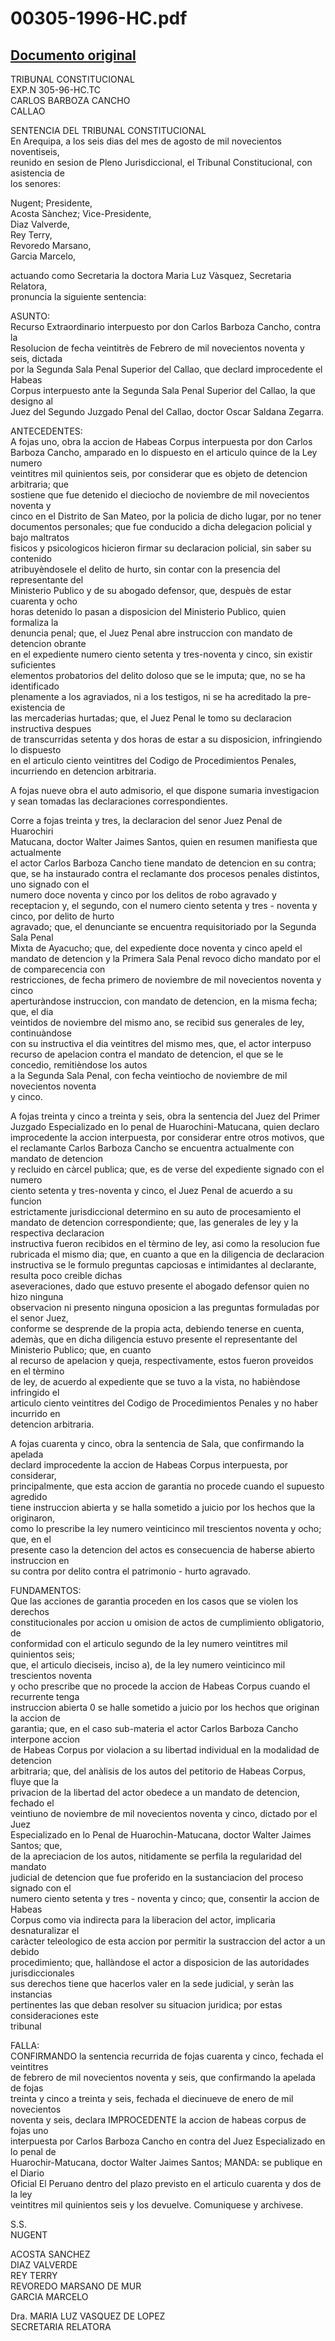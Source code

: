 
00305-1996-HC.pdf
=================
  
[Documento original](https://tc.gob.pe/jurisprudencia/1996/00305-1996-HC.pdf)  
---  
TRIBUNAL CONSTITUCIONAL  
EXP.N 305-96-HC.TC  
CARLOS BARBOZA CANCHO  
CALLAO  

SENTENCIA DEL TRIBUNAL CONSTITUCIONAL  
En Arequipa, a los seis dias del mes de agosto de mil novecientos noventiseis,  
reunido en sesion de Pleno Jurisdiccional, el Tribunal Constitucional, con asistencia de  
los senores:  

Nugent;  Presidente,  
Acosta Sànchez;  Vice-Presidente,  
Diaz Valverde,  
Rey Terry,  
Revoredo Marsano,  
Garcia Marcelo,  

actuando como Secretaria la doctora Maria Luz Vàsquez, Secretaria Relatora,  
pronuncia la siguiente sentencia:  

ASUNTO:  
Recurso Extraordinario interpuesto por don Carlos Barboza Cancho, contra la  
Resolucion de fecha veintitrès de Febrero de mil novecientos noventa y seis, dictada  
por la Segunda Sala Penal Superior del Callao, que declard improcedente el Habeas  
Corpus interpuesto ante la Segunda Sala Penal Superior del Callao, la que designo al  
Juez del Segundo Juzgado Penal del Callao, doctor Oscar Saldana Zegarra.  

ANTECEDENTES:  
A fojas uno, obra la accion de Habeas Corpus interpuesta por don Carlos  
Barboza Cancho, amparado en lo dispuesto en el articulo quince de la Ley numero  
veintitres mil quinientos seis, por considerar que es objeto de detencion arbitraria; que  
sostiene que fue detenido el dieciocho de noviembre de mil novecientos noventa y  
cinco en el Distrito de San Mateo, por la policia de dicho lugar, por no tener  
documentos personales; que fue conducido a dicha delegacion policial y bajo maltratos  
fisicos y psicologicos hicieron firmar su declaracion policial, sin saber su contenido  
atribuyèndosele el delito de hurto, sin contar con la presencia del representante del  
Ministerio Publico y de su abogado defensor, que, despuès de estar cuarenta y ocho  
horas detenido lo pasan a disposicion del Ministerio Publico, quien formaliza la  
denuncia penal; que, el Juez Penal abre instruccion con mandato de detencion obrante  
en el expediente numero ciento setenta y tres-noventa y cinco, sin existir suficientes  
elementos probatorios del delito doloso que se le imputa; que, no se ha identificado  
plenamente a los agraviados, ni a los testigos, ni se ha acreditado la pre-existencia de  
las mercaderias hurtadas; que, el Juez Penal le tomo su declaracion instructiva despues  
de transcurridas setenta y dos horas de estar a su disposicion, infringiendo lo dispuesto  
en el articulo ciento veintitres del Codigo de Procedimientos Penales, incurriendo en 
detencion arbitraria.  

A fojas nueve obra el auto admisorio, el que dispone sumaria investigacion y
sean tomadas las declaraciones correspondientes.  

Corre a fojas treinta y tres, la declaracion del senor Juez Penal de Huarochiri  
Matucana, doctor Walter Jaimes Santos, quien en resumen manifiesta que actualmente  
el actor Carlos Barboza Cancho tiene mandato de detencion en su contra; que, se ha 
instaurado contra el reclamante dos procesos penales distintos, uno signado con el  
numero doce noventa y cinco por los delitos de robo agravado y receptacion y,  el
segundo, con el numero ciento setenta y tres - noventa y cinco, por delito de hurto  
agravado; que, el denunciante se encuentra requisitoriado por la Segunda Sala Penal  
Mixta de Ayacucho; que, del expediente doce noventa y cinco apeld el mandato de 
detencion y la Primera Sala Penal revoco dicho mandato por el de comparecencia con  
restricciones, de fecha primero de noviembre de mil novecientos noventa y cinco  
aperturàndose instruccion, con mandato de detencion, en la misma fecha; que, el dia  
veintidos de noviembre del mismo ano, se recibid sus generales de ley, continuàndose  
con su instructiva el dia veintitres del mismo mes, que, el actor interpuso recurso de 
apelacion contra el mandato de detencion, el que se le concedio, remitièndose los autos  
a la Segunda Sala Penal, con fecha veintiocho de noviembre de mil novecientos noventa  
y cinco.  

A fojas treinta y cinco a treinta y seis, obra la sentencia del Juez del Primer  
Juzgado Especializado en lo penal de Huarochini-Matucana, quien declaro  
improcedente la accion interpuesta, por considerar entre otros motivos, que el 
reclamante Carlos Barboza Cancho se encuentra actualmente con mandato de detencion  
y recluido en càrcel publica; que, es de verse del expediente signado con el numero  
ciento setenta y tres-noventa y cinco, el Juez Penal de acuerdo a su funcion  
estrictamente jurisdiccional determino en su auto de procesamiento el mandato de 
detencion correspondiente; que, las generales de ley y la respectiva declaracion  
instructiva fueron recibidos en el tèrmino de ley, asi como la resolucion fue rubricada el 
mismo dia; que, en cuanto a que en la diligencia de declaracion instructiva se le 
formulo preguntas capciosas e intimidantes al declarante, resulta poco creible dichas  
aseveraciones, dado que estuvo presente el abogado defensor quien no hizo ninguna  
observacion ni presento ninguna oposicion a las preguntas formuladas por el senor Juez,  
conforme se desprende de la propia acta, debiendo tenerse en cuenta, ademàs, que en 
dicha diligencia estuvo presente el representante del Ministerio Publico; que, en cuanto  
al recurso de apelacion y queja, respectivamente, estos fueron proveidos en el tèrmino  
de ley, de acuerdo al expediente que se tuvo a la vista, no habièndose infringido el  
articulo ciento veintitres del Codigo de Procedimientos Penales y no haber incurrido en  
detencion arbitraria.  

A fojas cuarenta y cinco, obra la sentencia de Sala, que confirmando la apelada  
declard improcedente la accion de Habeas Corpus interpuesta, por considerar,  
principalmente, que esta accion de garantia no procede cuando el supuesto agredido  
tiene instruccion abierta y se halla sometido a juicio por los hechos que la originaron,  
como lo prescribe la ley numero veinticinco mil trescientos noventa y ocho; que, en el  
presente caso la detencion del actos es consecuencia de haberse abierto instruccion en  
su contra por delito contra el patrimonio - hurto agravado.  

FUNDAMENTOS:  
Que las acciones de garantia proceden en los casos que se violen los derechos  
constitucionales por accion u omision de actos de cumplimiento obligatorio, de  
conformidad con el articulo segundo de la ley numero veintitres mil quinientos seis;  
que, el articulo dieciseis, inciso a), de la ley numero veinticinco mil trescientos noventa  
y ocho prescribe que no procede la accion de Habeas Corpus cuando el recurrente tenga  
instruccion abierta 0 se halle sometido a juicio por los hechos que originan la accion de  
garantia; que, en el caso sub-materia el actor Carlos Barboza Cancho interpone accion  
de Habeas Corpus por violacion a su libertad individual en la modalidad de detencion  
arbitraria; que, del anàlisis de los autos del petitorio de Habeas Corpus, fluye que la  
privacion de la libertad del actor obedece a un mandato de detencion, fechado el  
veintiuno de noviembre de mil novecientos noventa y cinco, dictado por el Juez  
Especializado en lo Penal de Huarochin-Matucana, doctor Walter Jaimes Santos; que,  
de la apreciacion de los autos, nitidamente se perfila la regularidad del mandato  
judicial de detencion que fue proferido en la sustanciacion del proceso signado con el  
numero ciento setenta y tres - noventa y cinco; que, consentir la accion de Habeas  
Corpus como via indirecta para la liberacion del actor, implicaria desnaturalizar el  
caràcter teleologico de esta accion por permitir la sustraccion del actor a un debido  
procedimiento; que, hallàndose el actor a disposicion de las autoridades jurisdiccionales  
sus derechos tiene que hacerlos valer en la sede judicial, y seràn las instancias  
pertinentes las que deban resolver su situacion juridica; por estas consideraciones este  
tribunal  

FALLA:  
CONFIRMANDO la sentencia recurrida de fojas cuarenta y cinco, fechada el veintitres  
de febrero de mil novecientos noventa y seis, que confirmando la apelada de fojas  
treinta y cinco a treinta y seis, fechada el diecinueve de enero de mil novecientos  
noventa y seis, declara IMPROCEDENTE la accion de habeas corpus de fojas uno  
interpuesta por Carlos Barboza Cancho en contra del Juez Especializado en lo penal de  
Huarochir-Matucana, doctor Walter Jaimes Santos; MANDA: se publique en el Diario  
Oficial El Peruano dentro del plazo previsto en el articulo cuarenta y dos de la ley  
veintitres mil quinientos seis y los devuelve. Comuniquese y archivese.  

S.S.  
NUGENT  

ACOSTA SANCHEZ  
DIAZ VALVERDE  
REY TERRY  
REVOREDO MARSANO DE MUR  
GARCIA MARCELO  
 
Dra. MARIA LUZ VASQUEZ DE LOPEZ  
SECRETARIA RELATORA